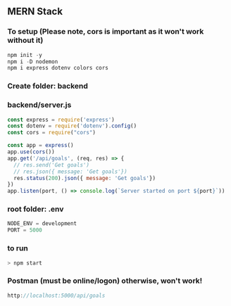 ## MERN Stack

### To setup (Please note, cors is important as it won't work without it)
```JavaScript
npm init -y
npm i -D nodemon
npm i express dotenv colors cors
```
### Create folder: backend
### backend/server.js
```JavaScript
const express = require('express')
const dotenv = require('dotenv').config()
const cors = require("cors")

const app = express()
app.use(cors())
app.get('/api/goals', (req, res) => {
  // res.send('Get goals')
  // res.json({ message: 'Get goals'})
  res.status(200).json({ message: 'Get goals'})
})
app.listen(port, () => console.log(`Server started on port ${port}`))
```
### root folder: .env
```JavaScript
NODE_ENV = development
PORT = 5000
```
### to run
```JavaScript
> npm start
```
### Postman (must be online/logon) otherwise, won't work!
```JavaScript
http://localhost:5000/api/goals
```